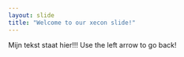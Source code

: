 ```yaml
---
layout: slide
title: "Welcome to our xecon slide!"
---
```

Mijn tekst staat hier!!!
Use the left arrow to go back!
